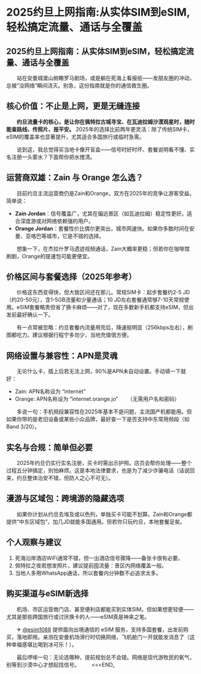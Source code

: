 # 2025约旦上网指南:从实体SIM到eSIM,轻松搞定流量、通话与全覆盖

## 2025约旦上网指南：从实体SIM到eSIM，轻松搞定流量、通话与全覆盖

　　站在安曼城堡山俯瞰罗马剧场，或是躺在死海上看报纸——发朋友圈的冲动，总被“没网络”瞬间浇灭。别急，这份指南就是你的通信救生圈。

## 核心价值：不止是上网，更是无缝连接

　　**约旦流量卡的核心，是让你在佩特拉古城寻宝、在瓦迪拉姆沙漠观星时，随时能查路线、传照片、报平安。** 2025年的选择比前两年更灵活：除了传统SIM卡，eSIM的覆盖率也显著提升，尤其适合多国旅行或临时急需。

　　说到这，我总觉得买当地卡像开盲盒——信号时好时坏、套餐说明看不懂、实名注册一头雾水？下面帮你把水搅清。

## 运营商双雄：Zain 与 Orange 怎么选？

　　目前约旦主流运营商仍是Zain和Orange，双方在2025年的竞争让游客受益。简单说：

- **Zain Jordan**：信号覆盖广，尤其在偏远景区（如瓦迪拉姆）稳定性更好。适合深度游或对网络依赖强的用户。
- **Orange Jordan**：套餐性价比偶尔更突出，城市网速快。如果你多数时间在安曼、亚喀巴等城市，它是不错的选择。

　　想象一下，在杰拉什罗马遗迹视频通话，Zain大概率更稳；但若你在咖啡馆刷剧，Orange的提速包可能更便宜。

## 价格区间与套餐选择（2025年参考）

　　价格这东西变得快，但大致区间还在那儿。常规SIM卡：起步套餐约2-5 JD（约20-50元），含1-5GB流量和少量通话；10 JD左右套餐通常够7-10天常规使用。eSIM套餐略贵但省了换卡麻烦——对了，现在多数新手机都支持eSIM，但出发前最好确认一下。

　　有一点常被忽略：约旦套餐内流量用完后，降速挺明显（256kbps左右），刷图都吃力。建议根据行程宁多勿少，当地充值很方便。

## 网络设置与兼容性：APN是灵魂

　　无论什么卡，插上后若无法上网，90%是APN未自动设置。手动填一下就好：
- Zain: APN名称设为 “internet”
- Orange: APN名称设为 “internet.orange.jo”
　　（无需用户名和密码）

　　多说一句：手机频段兼容性在2025年基本不是问题，主流国产机都能用。但如果你带的是老旧设备或某些小众品牌，最好查一下是否支持中东常用频段（如Band 3/20）。

## 实名与合规：简单但必要

　　2025年约旦仍实行实名注册，买卡时需出示护照。店员会帮你处理——整个过程五分钟搞定，别怕麻烦。这是本地法律要求，也是为了减少诈骗电话（话说回来，约旦整体治安不错，但防人之心不可无）。

## 漫游与区域包：跨境游的隐藏选项

　　如果你计划从约旦去埃及或以色列，单独买卡可能不划算。Zain和Orange都提供“中东区域包”，加几JD就能多国通用。但若你只玩约旦，本地套餐足矣。

## 个人观察与建议

1. 死海沿岸酒店WiFi通常不错，但一出酒店信号骤降——备张卡很有必要。
2. 佩特拉之夜若想发照片，建议提前囤流量：景区内网络覆盖一般。
3. 当地人多用WhatsApp通话，所以套餐内分钟数不必追求太多。

## 购买渠道与eSIM新选择

　　机场、市区运营商门店、甚至便利店都能买到实体SIM。但如果想更轻便——尤其是那些跨国旅行或讨厌换卡的人——eSIM真是神来之笔。

　　✈ [@esim1088](https://t.me/s/esim1088) 提供面向出境通信的 eSIM 服务，支持多国套餐，出发前购买，落地即用。亲测在安曼机场滑行时切换网络，飞机舱门一开就能发消息了（这种幸福感堪比喝到冰可乐！）。

　　最后啰嗦一句：无论选哪种，提前规划总不会错。网络是现代游牧民的氧气，别等到沙漠中心才想起找信号。
　　<<<END_